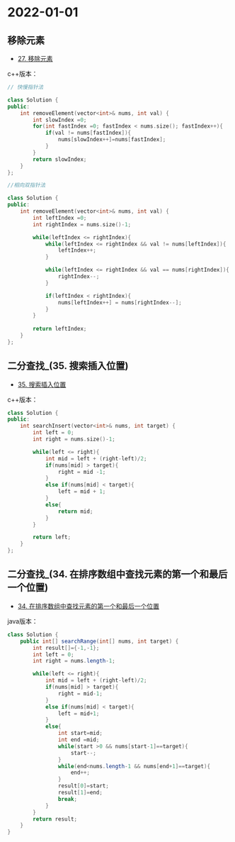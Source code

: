# 2022-01-01

## 移除元素

* [27. 移除元素](https://leetcode.cn/problems/remove-element/description/)

c++版本：
```c++
// 快慢指针法

class Solution {
public:
    int removeElement(vector<int>& nums, int val) {
        int slowIndex =0;
        for(int fastIndex =0; fastIndex < nums.size(); fastIndex++){
            if(val != nums[fastIndex]){
                nums[slowIndex++]=nums[fastIndex];
            }
        }
        return slowIndex;
    }
};
```


```c++
//相向双指针法

class Solution {
public:
    int removeElement(vector<int>& nums, int val) {
        int leftIndex =0;
        int rightIndex = nums.size()-1;

        while(leftIndex <= rightIndex){
            while(leftIndex <= rightIndex && val != nums[leftIndex]){
                leftIndex++;
            }

            while(leftIndex <= rightIndex && val == nums[rightIndex]){
                rightIndex--;
            }

            if(leftIndex < rightIndex){
                nums[leftIndex++] = nums[rightIndex--];
            }
        }
        
        return leftIndex;
    }
};
```


## 二分查找_(35. 搜索插入位置)
* [35. 搜索插入位置](https://leetcode.cn/problems/search-insert-position/description)

c++版本：
```c++
class Solution {
public:
    int searchInsert(vector<int>& nums, int target) {
        int left = 0;
        int right = nums.size()-1;

        while(left <= right){
            int mid = left + (right-left)/2;
            if(nums[mid] > target){
                right = mid -1;
            }
            else if(nums[mid] < target){
                left = mid + 1;
            }
            else{
                return mid;
            }
        }

        return left;
    }
};
```

## 二分查找_(34. 在排序数组中查找元素的第一个和最后一个位置)
* [34. 在排序数组中查找元素的第一个和最后一个位置](https://leetcode.cn/problems/find-first-and-last-position-of-element-in-sorted-array)

java版本：
```java
class Solution {
    public int[] searchRange(int[] nums, int target) {
        int result[]={-1,-1};
        int left = 0;
        int right = nums.length-1;

        while(left <= right){
            int mid = left + (right-left)/2;
            if(nums[mid] > target){
                right = mid-1;
            }
            else if(nums[mid] < target){
                left = mid+1;
            }
            else{
                int start=mid;
                int end =mid;
                while(start >0 && nums[start-1]==target){
                    start--;
                }
                while(end<nums.length-1 && nums[end+1]==target){
                    end++;
                }
                result[0]=start;
                result[1]=end;
                break;
            }            
        }
        return result;
    }
}
```